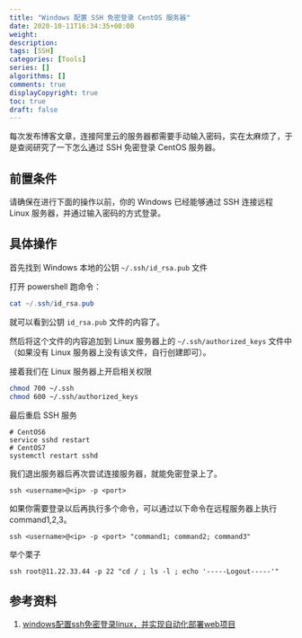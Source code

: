 ```yaml
---
title: "Windows 配置 SSH 免密登录 CentOS 服务器"
date: 2020-10-11T16:34:35+08:00
weight: 
description:
tags: [SSH]
categories: [Tools]
series: []
algorithms: []
comments: true
displayCopyright: true
toc: true
draft: false
---
```


每次发布博客文章，连接阿里云的服务器都需要手动输入密码，实在太麻烦了，于是查阅研究了一下怎么通过 SSH 免密登录 CentOS 服务器。

<!--more-->

## 前置条件

请确保在进行下面的操作以前，你的 Windows 已经能够通过 SSH 连接远程 Linux 服务器，并通过输入密码的方式登录。

## 具体操作

首先找到 Windows 本地的公钥 `~/.ssh/id_rsa.pub` 文件

打开 powershell 跑命令：

```powershell
cat ~/.ssh/id_rsa.pub
```

就可以看到公钥 `id_rsa.pub` 文件的内容了。

然后将这个文件的内容追加到 Linux 服务器上的 `~/.ssh/authorized_keys` 文件中（如果没有 Linux 服务器上没有该文件，自行创建即可）。

接着我们在 Linux 服务器上开启相关权限

```bash
chmod 700 ~/.ssh
chmod 600 ~/.ssh/authorized_keys 
```

最后重启 SSH 服务

```
# CentOS6
service sshd restart
# CentOS7
systemctl restart sshd
```

我们退出服务器后再次尝试连接服务器，就能免密登录上了。

```
ssh <username>@<ip> -p <port>
```

如果你需要登录以后再执行多个命令，可以通过以下命令在远程服务器上执行 command1,2,3。

```
ssh <username>@<ip> -p <port> "command1; command2; command3"
```

举个栗子

```
ssh root@11.22.33.44 -p 22 "cd / ; ls -l ; echo '-----Logout-----'"
```

## 参考资料

1. [windows配置ssh免密登录linux，并实现自动化部署web项目](https://my.oschina.net/wangwang110/blog/2886817)